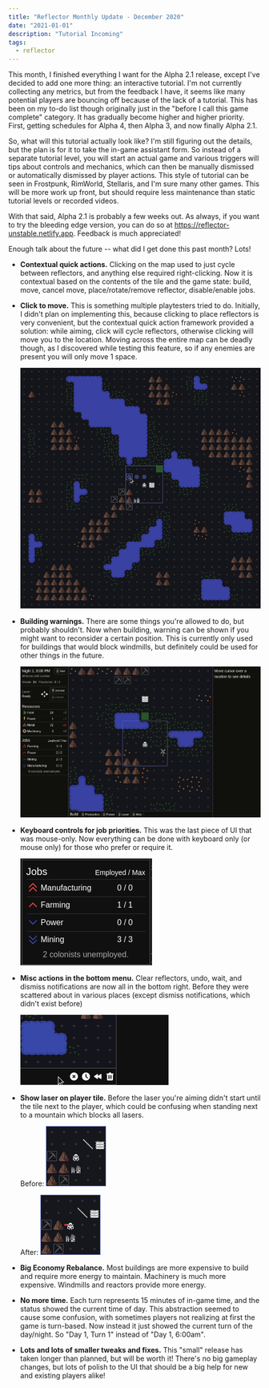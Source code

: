 ```yaml
---
title: "Reflector Monthly Update - December 2020"
date: "2021-01-01"
description: "Tutorial Incoming"
tags:
  - reflector
---
```


This month, I finished everything I want for the Alpha 2.1 release, except I've decided to add one more thing: an interactive tutorial. I'm not currently collecting any metrics, but from the feedback I have, it seems like many potential players are bouncing off because of the lack of a tutorial. This has been on my to-do list though originally just in the "before I call this game complete" category. It has gradually become higher and higher priority. First, getting schedules for Alpha 4, then Alpha 3, and now finally Alpha 2.1.

So, what will this tutorial actually look like? I'm still figuring out the details, but the plan is for it to take the in-game assistant form. So instead of a separate tutorial level, you will start an actual game and various triggers will tips about controls and mechanics, which can then be manually dismissed or automatically dismissed by player actions. This style of tutorial can be seen in Frostpunk, RimWorld, Stellaris, and I'm sure many other games. This will be more work up front, but should require less maintenance than static tutorial levels or recorded videos.

With that said, Alpha 2.1 is probably a few weeks out. As always, if you want to try the bleeding edge version, you can do so at https://reflector-unstable.netlify.app. Feedback is much appreciated!

Enough talk about the future -- what did I get done this past month? Lots!

- **Contextual quick actions.** Clicking on the map used to just cycle between reflectors, and anything else required right-clicking. Now it is contextual based on the contents of the tile and the game state: build, move, cancel move, place/rotate/remove reflector, disable/enable jobs.

- **Click to move.** This is something multiple playtesters tried to do. Initially, I didn't plan on implementing this, because clicking to place reflectors is very convenient, but the contextual quick action framework provided a solution: while aiming, click will cycle reflectors, otherwise clicking will move you to the location. Moving across the entire map can be deadly though, as I discovered while testing this feature, so if any enemies are present you will only move 1 space.

  ![Quick actions and click-to-move](./quick-actions.gif)

- **Building warnings.** There are some things you're allowed to do, but probably shouldn't. Now when building, warning can be shown if you might want to reconsider a certain position. This is currently only used for buildings that would block windmills, but definitely could be used for other things in the future.

  ![Windmill warning](./windmill-warning.gif)

- **Keyboard controls for job priorities.** This was the last piece of UI that was mouse-only. Now everything can be done with keyboard only (or mouse only) for those who prefer or require it.

  ![Job priority keyboard controls](./job-priority-keyboard.gif)

- **Misc actions in the bottom menu.** Clear reflectors, undo, wait, and dismiss notifications are now all in the bottom right. Before they were scattered about in various places (except dismiss notifications, which didn't exist before)

  ![Miscellaneous action bar](./misc-actions.gif)

- **Show laser on player tile.** Before the laser you're aiming didn't start until the tile next to the player, which could be confusing when standing next to a mountain which blocks all lasers.

  Before: ![laser before](./player-laser-before.png)

  After: ![laser after](./player-laser-after.png)

- **Big Economy Rebalance.** Most buildings are more expensive to build and require more energy to maintain. Machinery is much more expensive. Windmills and reactors provide more energy.

- **No more time.** Each turn represents 15 minutes of in-game time, and the status showed the current time of day. This abstraction seemed to cause some confusion, with sometimes players not realizing at first the game is turn-based. Now instead it just showed the current turn of the day/night. So "Day 1, Turn 1" instead of "Day 1, 6:00am".

- **Lots and lots of smaller tweaks and fixes.** This "small" release has taken longer than planned, but will be worth it! There's no big gameplay changes, but lots of polish to the UI that should be a big help for new and existing players alike!
